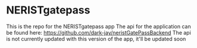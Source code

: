 # NERISTgatepass
This is the repo for the NERISTgatepass app
The api for the application can be found here: https://github.com/dark-jay/neristGatePassBackend
The api is not currently updated with this version of the app, it'll be updated soon
